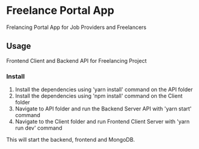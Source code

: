 # Freelance Portal App

Frelancing Portal App for Job Providers and Freelancers

## Usage

Frontend Client and Backend API for Freelancing Project

### Install

1. Install the dependencies using 'yarn install' command on the API folder
2. Install the dependencies using 'npm install' command on the Client folder
3. Navigate to API folder and run the Backend Server API with 'yarn start' command
4. Navigate to the Client folder and run Frontend Client Server with 'yarn run dev' command

This will start the backend, frontend and MongoDB.
